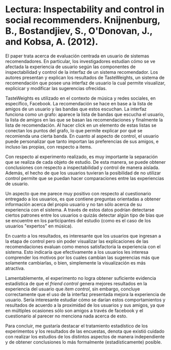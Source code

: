 # Lectura: Inspectability and control in social recommenders. Knijnenburg, B., Bostandjiev, S., O'Donovan, J., and Kobsa, A. (2012).

El paper trata acerca de evaluación centrada en usuario de sistemas recomendadores. En particular, los investigadores estudian cómo se ve afectada la experiencia de usuario según las componentes de inspectabilidad y control de la interfaz de un sistema recomendador. Los autores presentan y explican los resultados de TasteWeights, un sistema de recomendación que posee una interfaz de usuario la cual permite visualizar, explicicar y modificar las sugerencias ofrecidas.    

TasteWeights es utilizado en el contexto de música y redes sociales, en específico, Facebook. La recomendación se hace en base a la lista de amigos de un usuario y las bandas que estos escuchan. La interfaz funciona como un grafo: aparece la lista de bandas que escucha el usuario, la lista de amigos en las que se basan las recomendaciones y finalmente la lista de recomendación. Al hacer click en un elemento de estas listas se conectan los puntos del grafo, lo que permite explicar por qué se recomienda una cierta banda. En cuanto al aspecto de control, el usuario puede personalizar que tanto importan las preferencias de sus amigos, e incluso las propias, con respecto a items.

Con respecto al experimento realizado, es muy importante la separación que se realiza de cada objeto de estudio. De esta manera, se puede obtener conclusiones con respecto a inspectabilidad y control de manera aislada. Además, el hecho de que los usuarios tuvieran la posibilidad de no utilizar control permite que se puedan hacer comparaciones entre las experiencias de usuario. 

Un aspecto que me parece muy positivo con respecto al cuestionario entregado a los usuarios, es que contiene preguntas orientadas a obtener información acerca del propio usuario y no tan sólo acerca de su experiencia con el sistema. A través de estos datos podrían detectarse ciertos patrones entre los usuarios o quizás detectar algún tipo de bias que se encuentre en los participantes del estudio (como es el caso de los usuarios "expertos" en música).

En cuanto a los resultados, es interesante que los usuarios que ingresan a la etapa de control pero sin poder visualizar las explicaciones de las recomendaciones evaluan como menos satisfactoria la experiencia con el sistema. Esto indicaría que efectivamente a los usuarios les interesa comprender los motivos por los cuales cambian las sugerencias más que solamente cambiarlas, o bien, simplemente la visualización es más atractiva. 

Lamentablemente, el experimento no logra obtener suficiente evidencia estadística de que el *friend control* genera mejores resultados en la experiencia del usuario que *item control*, sin embargo, concluye correctamente que el uso de la interfaz presentada mejora la experiencia de usuario. Sería interesante estudiar cómo se darían estos comportamientos y resultados de acuerdo a la proximidad de los usuarios y sus amigos, ya que en múltiples ocasiones sólo son amigos a través de facebook y el cuestionario al parecer no menciona nada acerca de esto.

Para concluir, me gustaría destacar el tratamiento estadístico de los experimentos y los resultados de las encuestas, denota que existió cuidado con realizar los estudios de los distintos aspectos de manera independiente y de obtener conclusiones lo más formalmente (estadísticamente) posible. 


